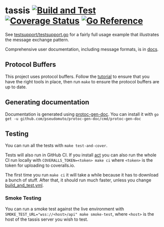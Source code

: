 # tassis [![Build and Test](https://github.com/getlantern/tassis/workflows/Build%20and%20Test/badge.svg)](https://github.com/getlantern/tassis/actions?query=workflow%3A%22Build+and+Test%22)&nbsp;[![Coverage Status](https://coveralls.io/repos/github/getlantern/tassis/badge.svg?branch=main&t=mfU9Gw)](https://coveralls.io/github/getlantern/tassis?branch=main)&nbsp;[![Go Reference](https://pkg.go.dev/badge/github.com/getlantern/tassis.svg)](https://pkg.go.dev/github.com/getlantern/tassis)

<!-- &nbsp;[![Sourcegraph](https://sourcegraph.com/github.com/getlantern/tassis/-/badge.svg)](https://sourcegraph.com/github.com/getlantern/tassis?badge) -->

See [testsupport/testsupport.go](testsupport/testsupport.go) for a fairly full usage example that illustrates the message exchange pattern.

Comprehensive user documentation, including message formats, is in [docs](docs/README.md).

## Protocol Buffers
This project uses protocol buffers. Follow the [tutorial](https://developers.google.com/protocol-buffers/docs/gotutorial) to ensure that you have the right tools in place, then run `make` to ensure the protocol buffers are up to date.

## Generating documentation
Documentation is generated using [protoc-gen-doc](https://github.com/pseudomuto/protoc-gen-doc). You can install it with `go get -u github.com/pseudomuto/protoc-gen-doc/cmd/protoc-gen-doc`

## Testing
You can run all the tests with `make test-and-cover`.

Tests will also run in GitHub CI. If you install [act](https://github.com/nektos/act) you can also run the whole CI run locally with `COVERALLS_TOKEN=<token> make ci` where `<token>` is the token for uploading to coveralls.io.

The first time you run `make ci` it will take a while because it has to download a bunch of stuff. After that, it should run much faster, unless you change [build_and_test.yml](.github/workflows/build_and_test.yml).

### Smoke Testing
You can run a smoke test against the live environment with `SMOKE_TEST_URL="wss://<host>/api" make smoke-test`, where `<host>` is the host of the tassis server you wish to test.